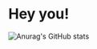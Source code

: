 <h1>Hey you!</h1>

![Anurag's GitHub stats](https://github-readme-stats.vercel.app/api?username=dolorursi&hide=contribs,prs)

